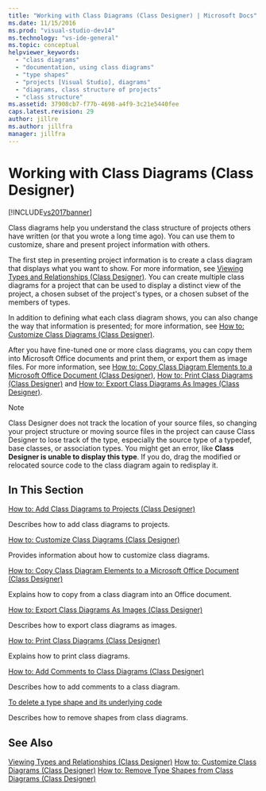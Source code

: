 ```yaml
---
title: "Working with Class Diagrams (Class Designer) | Microsoft Docs"
ms.date: 11/15/2016
ms.prod: "visual-studio-dev14"
ms.technology: "vs-ide-general"
ms.topic: conceptual
helpviewer_keywords:
  - "class diagrams"
  - "documentation, using class diagrams"
  - "type shapes"
  - "projects [Visual Studio], diagrams"
  - "diagrams, class structure of projects"
  - "class structure"
ms.assetid: 37908cb7-f77b-4698-a4f9-3c21e5440fee
caps.latest.revision: 29
author: jillre
ms.author: jillfra
manager: jillfra
---
```

# Working with Class Diagrams (Class Designer)
[!INCLUDE[vs2017banner](../includes/vs2017banner.md)]

Class diagrams help you understand the class structure of projects others have written (or that you wrote a long time ago). You can use them to customize, share and present project information with others.

 The first step in presenting project information is to create a class diagram that displays what you want to show. For more information, see [Viewing Types and Relationships (Class Designer)](../ide/viewing-types-and-relationships-class-designer.md). You can create multiple class diagrams for a project that can be used to display a distinct view of the project, a chosen subset of the project's types, or a chosen subset of the members of types.

 In addition to defining what each class diagram shows, you can also change the way that information is presented; for more information, see [How to: Customize Class Diagrams (Class Designer)](../ide/how-to-customize-class-diagrams-class-designer.md).

 After you have fine-tuned one or more class diagrams, you can copy them into Microsoft Office documents and print them, or export them as image files. For more information, see [How to: Copy Class Diagram Elements to a Microsoft Office Document (Class Designer)](../ide/how-to-copy-class-diagram-elements-to-a-microsoft-office-document-class-designer.md), [How to: Print Class Diagrams (Class Designer)](../ide/how-to-print-class-diagrams-class-designer.md) and [How to: Export Class Diagrams As Images (Class Designer)](../ide/how-to-export-class-diagrams-as-images-class-designer.md).

> [!NOTE]
> Class Designer does not track the location of your source files, so changing your project structure or moving source files in the project can cause Class Designer to lose track of the type, especially the source type of a typedef, base classes, or association types. You might get an error, like **Class Designer is unable to display this type**. If you do, drag the modified or relocated source code to the class diagram again to redisplay it.

## In This Section
 [How to: Add Class Diagrams to Projects (Class Designer)](../ide/how-to-add-class-diagrams-to-projects-class-designer.md)

 Describes how to add class diagrams to projects.

 [How to: Customize Class Diagrams (Class Designer)](../ide/how-to-customize-class-diagrams-class-designer.md)

 Provides information about how to customize class diagrams.

 [How to: Copy Class Diagram Elements to a Microsoft Office Document (Class Designer)](../ide/how-to-copy-class-diagram-elements-to-a-microsoft-office-document-class-designer.md)

 Explains how to copy from a class diagram into an Office document.

 [How to: Export Class Diagrams As Images (Class Designer)](../ide/how-to-export-class-diagrams-as-images-class-designer.md)

 Describes how to export class diagrams as images.

 [How to: Print Class Diagrams (Class Designer)](../ide/how-to-print-class-diagrams-class-designer.md)

 Explains how to print class diagrams.

 [How to: Add Comments to Class Diagrams (Class Designer)](../ide/how-to-add-comments-to-class-diagrams-class-designer.md)

 Describes how to add comments to a class diagram.

 [To delete a type shape and its underlying code](../ide/how-to-customize-class-diagrams-class-designer.md#DeleteTypeShapeAndCode)

 Describes how to remove shapes from class diagrams.

## See Also
 [Viewing Types and Relationships (Class Designer)](../ide/viewing-types-and-relationships-class-designer.md)
 [How to: Customize Class Diagrams (Class Designer)](../ide/how-to-customize-class-diagrams-class-designer.md)
 [How to: Remove Type Shapes from Class Diagrams (Class Designer)](https://msdn.microsoft.com/ae41897d-d066-4b8c-bb9b-05436e12ff39)

